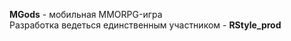 <b>MGods</b> - мобильная MMORPG-игра<br>
Разработка ведеться единственным участником - <b>RStyle_prod</b>
